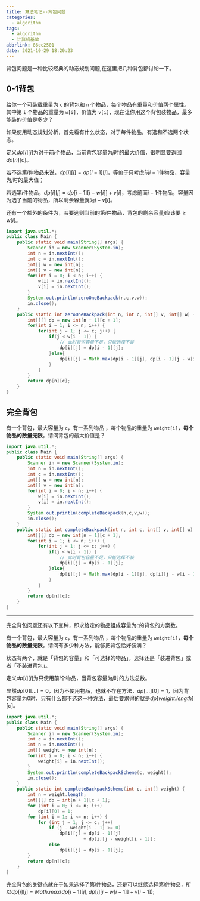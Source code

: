 ```yaml
---
title: 算法笔记--背包问题
categories:
  - algorithm
tags:
  - algorithm
  - 计算机基础
abbrlink: 86ec2501
date: 2021-10-29 18:20:23
---
```


背包问题是一种比较经典的动态规划问题,在这里把几种背包都讨论一下。

## 0-1背包

给你一个可装载重量为 `c` 的背包和 `n` 个物品，每个物品有重量和价值两个属性。其中第 `i` 个物品的重量为 `w[i]`，价值为 `v[i]`，现在让你用这个背包装物品，最多能装的价值是多少？

如果使用动态规划分析，首先看有什么状态，对于每件物品，有选和不选两个状态。

定义$dp[i][j]$为对于前$i$个物品，当前背包容量为$j$时的最大价值，很明显要返回$dp[n][c]$。

若不选第$i$件物品来说，$dp[i][j]=dp[i-1][j]$，等价于只考虑前$i-1$件物品，容量为$j$时的最大值；

若选第$i$件物品，$dp[i][j]=dp[i-1][j-w[i]]+v[i]$，考虑前面$i-1$件物品，容量因为选了当前的物品，所以剩余容量就为$j-v[i]$。

还有一个额外的条件为，若要选则当前的第$i$件物品，背包的剩余容量$j$应该要$\ge w[i]$。

```java
import java.util.*;
public class Main {
    public static void main(String[] args) {
        Scanner in = new Scanner(System.in);
        int n = in.nextInt();
        int c = in.nextInt();
        int[] w = new int[n];
        int[] v = new int[n];
        for(int i = 0; i < n; i++) {
            w[i] = in.nextInt();
            v[i] = in.nextInt();
        }
        System.out.println(zeroOneBackpack(n,c,v,w));
        in.close();
    }
    public static int zeroOneBackpack(int n, int c, int[] v, int[] w) {
        int[][] dp = new int[n + 1][c + 1];
        for(int i = 1; i <= n; i++) {
            for(int j = 1; j <= c; j++) {
                if(j < w[i - 1]) {
                    // 此时背包容量不足，只能选择不装
                    dp[i][j] = dp[i - 1][j];
                }else{
                    dp[i][j] = Math.max(dp[i - 1][j], dp[i - 1][j - w[i - 1]] + v[i - 1]);
                }
            }
        }
        return dp[n][c];
    }
}
```

## 完全背包

有一个背包，最大容量为 `c`，有一系列物品 ，每个物品的重量为 `weight[i]`，**每个物品的数量无限**。请问背包的最大价值是？

```java
import java.util.*;
public class Main {
    public static void main(String[] args) {
        Scanner in = new Scanner(System.in);
        int n = in.nextInt();
        int c = in.nextInt();
        int[] w = new int[n];
        int[] v = new int[n];
        for(int i = 0; i < n; i++) {
            w[i] = in.nextInt();
            v[i] = in.nextInt();
        }
        System.out.println(completeBackpack(n,c,v,w));
        in.close();
    }
    public static int completeBackpack(int n, int c, int[] v, int[] w) {
        int[][] dp = new int[n + 1][c + 1];
        for(int i = 1; i <= n; i++) {
            for(int j = 1; j <= c; j++) {
                if(j < w[i - 1]) {
                    // 此时背包容量不足，只能选择不装
                    dp[i][j] = dp[i - 1][j];
                }else{
                    dp[i][j] = Math.max(dp[i - 1][j], dp[i][j - w[i - 1]] + v[i - 1]);
                }
            }
        }
        return dp[n][c];
    }
}
```



<hr/>

完全背包问题还有以下变种，即求给定的物品组成容量为`c`的背包的方案数。

有一个背包，最大容量为 `c`，有一系列物品 ，每个物品的重量为 `weight[i]`，**每个物品的数量无限**。请问有多少种方法，能够把背包恰好装满？

状态有两个，就是「背包的容量」和「可选择的物品」，选择还是「装进背包」或者「不装进背包」。

定义$dp[i][j]$为只使用前$i$个物品，当背包容量为$j$时的方法总数。

显然$dp[0][...]=0$，因为不使用物品，也就不存在方法，$dp[...][0]=1$，因为背包容量为0时，只有什么都不选这一种方法，最后要求得的就是$dp[weight.length][c]$。

```java
import java.util.*;
public class Main {
    public static void main(String[] args) {
    	Scanner in = new Scanner(System.in);
        int c = in.nextInt();
        int n = in.nextInt();
        int[] weight = new int[n];
        for(int i = 0; i < n; i++) {
            weight[i] = in.nextInt();
        }
        System.out.println(completeBackpackScheme(c, weight));
        in.close();
    }
	public static int completeBackpackScheme(int c, int[] weight) {
        int n = weight.length;
        int[][] dp = int[n + 1][c + 1];
        for (int i = 0; i <= n; i++) 
            dp[i][0] = 1;
        for (int i = 1; i <= n; i++) {
            for (int j = 1; j <= c; j++)
                if (j - weight[i - 1] >= 0)
                    dp[i][j] = dp[i - 1][j] 
                             + dp[i][j - weight[i - 1]];
                else 
                    dp[i][j] = dp[i - 1][j];
        }
        return dp[n][c];
	}
}
```

完全背包的关键点就在于如果选择了第$i$件物品，还是可以继续选择第$i$件物品，所以$dp[i][j] = Math.max(dp[i - 1][j], dp[i][j - w[i - 1]] + v[i - 1]);$

